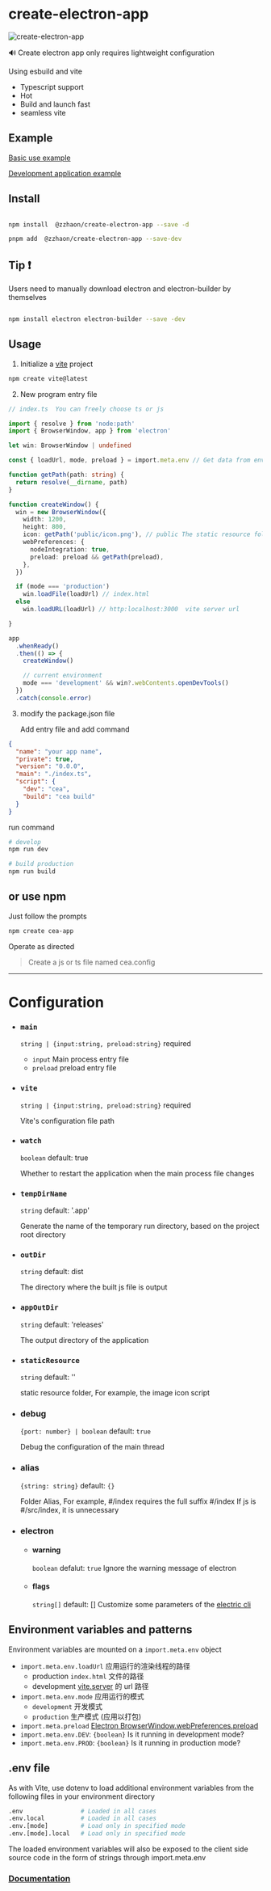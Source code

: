 # create-electron-app

![create-electron-app](https://img.shields.io/npm/v/@zzhaon/create-electron-app?color=red&label=create-electron-app)

🔊 Create electron app only requires lightweight configuration

Using esbuild and vite

- Typescript support
- Hot
- Build and launch fast
- seamless vite

## Example

[Basic use example](https://github.com/zhaogongchengsi/create-electron-app/tree/master/packages/example)

[Development application example](https://github.com/zhaogongchengsi/picture-preview)

## Install

```sh

npm install  @zzhaon/create-electron-app --save -d

pnpm add  @zzhaon/create-electron-app --save-dev

```

## Tip ❗

Users need to manually download electron and electron-builder by themselves

```sh

npm install electron electron-builder --save -dev

```

## Usage

1. Initialize a [vite](https://cn.vitejs.dev/guide/#scaffolding-your-first-vite-project) project

```sh
npm create vite@latest
```

2. New program entry file

```ts
// index.ts  You can freely choose ts or js

import { resolve } from 'node:path'
import { BrowserWindow, app } from 'electron'

let win: BrowserWindow | undefined

const { loadUrl, mode, preload } = import.meta.env // Get data from environment variables

function getPath(path: string) {
  return resolve(__dirname, path)
}

function createWindow() {
  win = new BrowserWindow({
    width: 1200,
    height: 800,
    icon: getPath('public/icon.png'), // public The static resource folder you set up
    webPreferences: {
      nodeIntegration: true,
      preload: preload && getPath(preload),
    },
  })

  if (mode === 'production')
    win.loadFile(loadUrl) // index.html
  else
    win.loadURL(loadUrl) // http:localhost:3000  vite server url

}

app
  .whenReady()
  .then(() => {
    createWindow()

    // current environment
    mode === 'development' && win?.webContents.openDevTools()
  })
  .catch(console.error)
```

3. modify the package.json file

   Add entry file and add command

```json
{
  "name": "your app name",
  "private": true,
  "version": "0.0.0",
  "main": "./index.ts",
  "script": {
    "dev": "cea",
    "build": "cea build"
  }
}
```

run command

```sh
# develop
npm run dev

# build production
npm run build
```

## or use npm

Just follow the prompts

```sh
npm create cea-app
```

Operate as directed

> Create a js or ts file named cea.config

---

# Configuration

- ### `main`
  `string | {input:string, preload:string}` required
  - `input` Main process entry file
  - `preload` preload entry file
- ### `vite`

  `string | {input:string, preload:string}` required

  Vite's configuration file path

- ### `watch`

  `boolean` default: true

  Whether to restart the application when the main process file changes

- ### `tempDirName`

  `string` default: '.app'

  Generate the name of the temporary run directory, based on the project root directory

- ### `outDir`

  `string` default: dist

  The directory where the built js file is output

- ### `appOutDir`

  `string` default: 'releases'

  The output directory of the application

- ### `staticResource`

  `string` default: ''

  static resource folder, For example, the image icon script

- ### debug

  `{port: number} | boolean` default: `true`

  Debug the configuration of the main thread

- ### alias

  `{string: string}` default: `{}`

  Folder Alias, For example, #/index requires the full suffix #/index If js is #/src/index, it is unnecessary

- ### electron
  - #### warning
    `boolean` defalut: `true`
    Ignore the warning message of electron
  - #### flags
    `string[]` default: []
    Customize some parameters of the [electric cli](https://www.electronjs.org/zh/docs/latest/api/command-line-switches)

## Environment variables and patterns

Environment variables are mounted on a `import.meta.env` object

- `import.meta.env.loadUrl` 应用运行的渲染线程的路径
  - production `index.html` 文件的路径
  - development [vite.server](https://vitejs.cn/vite3-cn/config/server-options.html#server-port) 的 url 路径
- `import.meta.env.mode` 应用运行的模式
  - `development` 开发模式
  - `production` 生产模式 (应用以打包)
- `import.meta.preload` [Electron BrowserWindow.webPreferences.preload](https://www.electronjs.org/zh/docs/latest/api/context-bridge#exposing-node-global-symbols)
- `import.meta.env.DEV`: `{boolean}` Is it running in development mode?
- `import.meta.env.PROD`: `{boolean}` Is it running in production mode?

## .env file

As with Vite, use dotenv to load additional environment variables from the following files in your environment directory

```sh
.env                # Loaded in all cases
.env.local          # Loaded in all cases
.env.[mode]         # Load only in specified mode
.env.[mode].local   # Load only in specified mode

```

The loaded environment variables will also be exposed to the client side source code in the form of strings through import.meta.env

### [Documentation](https://github.com/zhaogongchengsi/create-electron-app)
